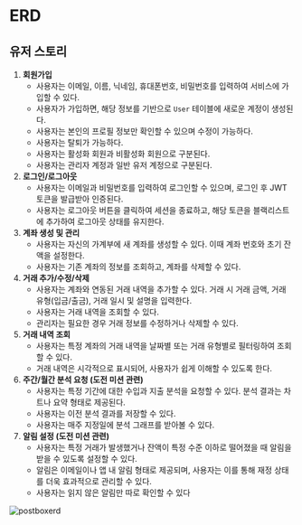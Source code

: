 # ERD

## 유저 스토리

1. **회원가입**
    - 사용자는 이메일, 이름, 닉네임, 휴대폰번호, 비밀번호를 입력하여 서비스에 가입할 수 있다.
    - 사용자가 가입하면, 해당 정보를 기반으로 `User` 테이블에 새로운 계정이 생성된다.
    - 사용자는 본인의 프로필 정보만 확인할 수 있으며 수정이 가능하다.
    - 사용자는 탈퇴가 가능하다.
    - 사용자는 활성화 회원과 비활성화 회원으로 구분된다.
    - 사용자는 관리자 계정과 일반 유저 계정으로 구분된다.
2. **로그인/로그아웃**
    - 사용자는 이메일과 비밀번호를 입력하여 로그인할 수 있으며, 로그인 후 JWT 토큰을 발급받아 인증된다.
    - 사용자는 로그아웃 버튼을 클릭하여 세션을 종료하고, 해당 토큰을 블랙리스트에 추가하여 로그아웃 상태를 유지한다.
3. **계좌 생성 및 관리**
    - 사용자는 자신의 가계부에 새 계좌를 생성할 수 있다. 이때 계좌 번호와 초기 잔액을 설정한다.
    - 사용자는 기존 계좌의 정보를 조회하고, 계좌를 삭제할 수 있다.
4. **거래 추가/수정/삭제**
    - 사용자는 계좌와 연동된 거래 내역을 추가할 수 있다. 거래 시 거래 금액, 거래 유형(입금/출금), 거래 일시 및 설명을 입력한다.
    - 사용자는 거래 내역을 조회할 수 있다.
    - 관리자는 필요한 경우 거래 정보를 수정하거나 삭제할 수 있다.
5. **거래 내역 조회**
    - 사용자는 특정 계좌의 거래 내역을 날짜별 또는 거래 유형별로 필터링하여 조회할 수 있다.
    - 거래 내역은 시각적으로 표시되어, 사용자가 쉽게 이해할 수 있도록 한다.
6. **주간/월간 분석 요청 (도전 미션 관련)**
    - 사용자는 특정 기간에 대한 수입과 지출 분석을 요청할 수 있다. 분석 결과는 차트나 요약 형태로 제공된다.
    - 사용자는 이전 분석 결과를 저장할 수 있다.
    - 사용자는 매주 지정일에 분석 그래프를 받아볼 수 있다.
7. **알림 설정 (도전 미션 관련)**
    - 사용자는 특정 거래가 발생했거나 잔액이 특정 수준 이하로 떨어졌을 때 알림을 받을 수 있도록 설정할 수 있다.
    - 알림은 이메일이나 앱 내 알림 형태로 제공되며, 사용자는 이를 통해 재정 상태를 더욱 효과적으로 관리할 수 있다.
    - 사용자는 읽지 않은 알림만 따로 확인할 수 있다


![postboxerd](https://github.com/user-attachments/assets/4b314101-e1f9-4a5f-aa60-aa93d5f99a21)
